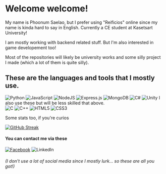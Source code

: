 <h1> 
    Welcome welcome!
</h1>

My name is Phoonum Saelao, but I prefer using "Reificios" online since my name is kinda hard to say in English.
Currently a CE student at Kasetsart University!

I am mostly working with backend related stuff. But I'm also interested in game developement too!

Most of the repositories will likely be university works and some silly project I made (which a lot of them is quite silly).

<h2>
These are the languages and tools that I mostly use.
</h2>

![Python](https://img.shields.io/badge/python-3670A0?style=for-the-badge&logo=python&logoColor=ffdd54)
![JavaScript](https://img.shields.io/badge/javascript-%23323330.svg?style=for-the-badge&logo=javascript&logoColor=%23F7DF1E)
![NodeJS](https://img.shields.io/badge/node.js-6DA55F?style=for-the-badge&logo=node.js&logoColor=white)
![Express.js](https://img.shields.io/badge/express.js-%23404d59.svg?style=for-the-badge&logo=express&logoColor=%2361DAFB)
![MongoDB](https://img.shields.io/badge/MongoDB-%234ea94b.svg?style=for-the-badge&logo=mongodb&logoColor=white)
![C#](https://img.shields.io/badge/c%23-%23239120.svg?style=for-the-badge&logo=c-sharp&logoColor=white)
![Unity](https://img.shields.io/badge/unity-%23000000.svg?style=for-the-badge&logo=unity&logoColor=white)
I also use these but will be less skilled that above.<br>
![C](https://img.shields.io/badge/c-%2300599C.svg?style=for-the-badge&logo=c&logoColor=white)
![C++](https://img.shields.io/badge/c++-%2300599C.svg?style=for-the-badge&logo=c%2B%2B&logoColor=white)
![HTML5](https://img.shields.io/badge/html5-%23E34F26.svg?style=for-the-badge&logo=html5&logoColor=white)
![CSS3](https://img.shields.io/badge/css3-%231572B6.svg?style=for-the-badge&logo=css3&logoColor=white)

Some stats too, if you're curios

[![GitHub Streak](https://github-readme-streak-stats.herokuapp.com?user=Reificios&theme=tokyonight&hide_border=true&date_format=j%20M%5B%20Y%5D)](https://git.io/streak-stats)

<h4>
You can contact me via these
</h4>


[![Facebook](https://img.shields.io/badge/Facebook-%231877F2.svg?style=for-the-badge&logo=Facebook&logoColor=white)](https://www.facebook.com/Reificios/)
![LinkedIn](https://img.shields.io/badge/linkedin-%230077B5.svg?style=for-the-badge&logo=linkedin&logoColor=white)
<h6>
(I don't use a lot of social media since I mostly lurk... so these are all you got!)
</h6>